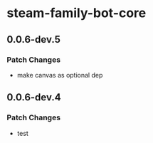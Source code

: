 # steam-family-bot-core

## 0.0.6-dev.5

### Patch Changes

- make canvas as optional dep

## 0.0.6-dev.4

### Patch Changes

- test
